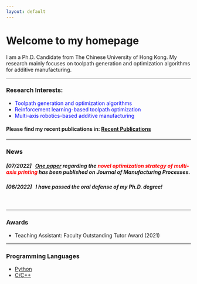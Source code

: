 ```yaml
---
layout: default
---
```


# **Welcome to my homepage**

I am a Ph.D. Candidate from The Chinese University of Hong Kong. My research mainly focuses on toolpath generation and optimization algorithms for additive manufacturing. 

---
### **Research Interests:**
- <font color=blue> Toolpath generation and optimization algorithms </font> 
- <font color=blue> Reinforcement learning-based toolpath optimization </font> 
- <font color=blue> Multi-axis robotics-based additive manufacturing </font> 


#### Please find my recent publications in: [Recent Publications](./selected_publications.html)

---
### News

##### *[07/2022]* &nbsp; [One paper](https://doi.org/10.1016/j.jmapro.2022.07.024) regarding the <font color=red> novel optimization strategy of multi-axis printing </font> has been published on *Journal of Manufacturing Processes*. 
##### *[06/2022]* &nbsp; I have passed the oral defense of my Ph.D. degree!   

<br>

---
### Awards
- Teaching Assistant: Faculty Outstanding Tutor Award (2021) 

---
### Programming Languages
- [Python](https://docs.python.org/3.10/tutorial/index.html)
- [C/C++](https://isocpp.org/)



